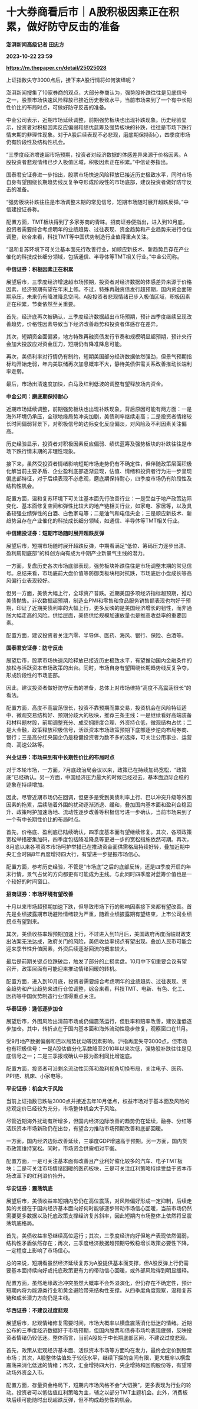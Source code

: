 # 十大券商看后市｜A股积极因素正在积累，做好防守反击的准备
**澎湃新闻高级记者 田忠方**

**2023-10-22 23:59**

**https://m.thepaper.cn/detail/25025028**

上证指数失守3000点后，接下来A股行情将如何演绎呢？

澎湃新闻搜集了10家券商的观点，大部分券商认为，强势股补跌往往是见底信号之一，股票市场快速风险释放已接近历史极致水平，当前市场来到了一个有中长期性价比的布局时点，可做好防守反击的准备。

中金公司表示，近期市场延续调整，前期强势板块也出现补跌现象。历史经验显示，投资者对积极因素反应偏弱和绩优蓝筹及强势板块的补跌，往往是市场下跌行情末期的非理性现象。对于A股后续表现不必悲观，磨底期保持耐心，四季度市场仍有阶段性及结构性机会。

“三季度经济增速超市场预期，投资者对经济数据的体感差异来源于价格因素。A股投资者悲观情绪已步入极值区域，积极因素正在积累。”中信证券指出。

国泰君安证券进一步指出，股票市场快速风险释放已接近历史极致水平，同时市场自身有望围绕长期趋势线反复争夺形成阶段性的市场底部，建议投资者做好防守反击的准备。

“强势板块补跌往往是市场调整末期的常见信号，短期市场随时展开超跌反弹。”中信建投证券称。

配置方面，TMT板块得到了多家券商的青睐。招商证券便指出，进入到10月底，投资者需要综合考虑明年的业绩趋势、过往表现、资金趋势和产业趋势来进行仓位调整，综合来看，科技TMT等中国优势制造行业值得重点关注。

“温和复苏环境下可关注基本面先行改善行业，如顺应新技术、新趋势且存在产业催化的科技成长细分领域，包括通信、半导体等TMT相关行业。”中金公司称。

**中信证券：积极因素正在积累**

展望后市，三季度经济增速超市场预期，投资者对经济数据的体感差异来源于价格因素，经济预期有望在年末上修。不过，特殊再融资债发行超预期，国内资金面短期承压，未来仍有降准降息空间。A股投资者悲观情绪已步入极值区域，积极因素正在积累，节奏依然至关重要。

首先，经济底再次被确认，三季度经济数据超出市场预期，预计四季度继续呈现改善趋势，价格性因素导致当下经济改善趋势和投资者体感存在差异。

其次，短期资金面偏紧，地方特殊再融资债发行节奏和规模明显超预期，预计央行会加大投放应对资金压力，短期仍有降准降息可能。

再次，美债利率对行情仍有制约，短期美国部分经济数据依然强劲，但景气预期指标均开始走弱，年内美联储再次加息概率不大，静待美债供需关系改善推动长端利率走弱。

最后，市场出清速度加快，白马及红利低波的调整有望释放场内资金。

**中金公司：磨底期保持耐心**

近期市场延续调整，前期强势板块也出现补跌现象，背后原因可能有两方面：一是海外环境仍承压，全球地缘局势冲突加剧，美债利率继续走高；二是投资者情绪较长时间偏弱背景下，对积极信号的边际变化反应偏淡，对风险及不利因素关注偏高。

历史经验显示，投资者对积极因素反应偏弱、绩优蓝筹及强势板块的补跌往往是市场下跌行情末期的非理性现象。

接下来，虽然受投资者情绪影响短期市场走势仍有不确定性，但伴随政策层面积极化解当前主要矛盾、企业盈利底部逐渐显现，估值、情绪和投资者行为进一步呈现偏底部特征，对于后续表现不必悲观，磨底期保持耐心，四季度市场仍有阶段性及结构性机会。

配置方面，温和复苏环境下可关注基本面先行改善行业：一是受益于地产政策边际变化、基本面修复空间和弹性比较大的地产链相关行业，如家电、家居等，以及具备较强业绩弹性的白酒、白色家电等；二是油气和电信央企；三是顺应新技术、新趋势且存在产业催化的科技成长细分领域，如通信、半导体等TMT相关行业。

**中信建投证券：短期市场随时展开超跌反弹**

展望后市，短期市场随时展开超跌反弹，中期看满足“低位、筹码压力逐步出清、盈利周期底部”的科创方向有成为中期产业新景气主线的潜力。

一方面，复盘历史各次市场底部表现，强势板块补跌往往是市场调整末期的常见信号。总结来看，市场底前大盘价值等防御类板块相对抗跌，市场底后小盘成长等高风偏行业表现较好。

但另一方面，美债大幅上行，全球资产普跌。近期美国多项经济指标超预期，推动美债抛售。非农数据超预期，制造业PMI和零售和食品服务销售额表现也均好于预期，印证了近期美债利率的大幅上行，更多反映的是美国经济增长的韧性，而非通胀大幅走高的风险。供给层面，美债供给规模加速放量也是推高收益率的重要因素。

配置方面，建议投资者关注汽零、半导体、医药、海风、银行、保险、白酒等。

**国泰君安证券：防守反击**

展望后市，股票市场快速风险释放已接近历史极致水平，有望推动国内金融条件的放松与活跃资本市场政策的出台。同时，市场自身有望围绕长期趋势线反复争夺，形成阶段性的市场底部。

因此，建议投资者做好防守反击的准备，总体上对市场维持“高度不高震荡很长”的看法。

配置方面，高度不高震荡很长，投资不靠预期而靠交易，投资机会在风险特征适中、微观交易结构好、预期分歧大的板块，推荐三条主线：一是继续看好高端装备和材料题材股，前期调整充分、成交拥挤度合理、外资持仓低，微观结构占优；二是大金融，政策释放积极信号，活跃资本市场政策预期下底部逐步逆向布局券商、银行；三是高分红央国企仍是稳健投资者为数不多的选择，可关注公用事业、运营商、高速公路等。

**兴业证券：市场来到有中长期性价比的布局时点**

对于本轮市场，一方面，7月底政治局会议以来，政策已在持续加码宽松，“政策底”已经确认。另一方面，中国经济压力最大的时候已经过去，基本面边际企稳的迹象在持续增加。

因此，尽管近期市场仍在回调，但更多是受到美债利率上行、巴以冲突升级等外围因素的拖累，后续随着外围的扰动逐渐消退、缓和，叠加国内基本面和盈利企稳回升、政策呵护加速落地、流动性逐步改善等积极信号进一步确认，当前市场来到了一个有中长期性价比的布局时点。

首先，价格底、盈利底已陆续确认，四季度基本面有望继续修复。其次，各项政策宽松举措密集加码，四季度包括降准降息等更进一步的宽松措施依然可期。再次，8月底以来各项资本市场呵护举措已在推动资金面供需格局持续好转，叠加近期中央汇金时隔8年再度增持四大行，有望进一步提振市场信心。

配置方面，参考历史经验，不管是“市场底”之后的底部反转，还是四季度开启的年末行情，景气占优的方向都更有可能成为主线。与此同时四季度对蓝筹价值也是一个较好的时间窗口。

**招商证券：市场环境有望改善**

十月以来市场超预期加速下跌，但导致市场下行的影响因素接下来都有望改善。首先是业绩披露期市场避险情绪较为严重，随着业绩披露期有望结束，上市公司业绩拐点有望到来。

其次，美债收益率超预期加速上行，不过进入到11月后，美国政府再度面临财政支出法案无法达成，政府关门的风险，美债收益率拐点有望出现。叠加人民币可能会迎来季节性升值因素，外资后续逐渐回流的概率较大。

最后是前期关键点位跌破后，触发了部分的止损卖盘。10月中下旬重要会议有望召开，政策层面有可能迎来推动情绪回暖的转机。

配置方面，进入到10月底，投资者需要综合考虑明年的业绩趋势、过往表现、资金趋势和产业趋势来进行仓位调整，综合来看，科技TMT、电新、有色、化工、医药等中国优势制造行业值得重点关注。

**华泰证券：逢低逐步加仓**

展望后市，外围风险出清前市场或仍偏震荡运行，但胜率和赔率改善，建议逢低逐步加仓。其中，转折点在于国内基本面和海外流动性稳步修复，观察窗口在11月。

受9月地产数据偏弱和巴以局势扰动等因素影响，沪指再度失守3000点，但市场也有积极信号：一是A股估值分化系数降至2010年以来次低，强势股补跌往往是见底信号之一；二是三季报或确认中报为盈利同比增速底。

配置方面，投资者可沿剩余流动性回落和盈利视角切换布局，关注电子、医药、PPI链、机床、小家电等。

**平安证券：机会大于风险**

当前上证指数已跌破3000点并接近去年10月低点，权益市场对于基本面及风险的悲观定价已经较为充分，市场整体机会大于风险。

尽管近期海外扰动有所增多，但国内经济边际改善的趋势仍在延续，融券、分红等活跃资本市场新政仍在出台，有望合力推动市场预期改善和底部回暖。

一方面，国内经济边际改善延续，三季度GDP增速高于预期。另一方面，国内货币政策维持宽松。同时，市场资金供需相对平衡。

配置方面，一是可关注基本面有改善且产业利好催化较多的汽车、电子TMT板块；二是可关注市场情绪回暖的医药板块，三是可关注红利策略持续受益于资本市场改革下的红利溢价抬升。

**华安证券：震荡筑底**

展望后市，美债收益率短期内恐仍在高位震荡，对风险偏好形成一定抑制，后续走势的关键在于国内经济基本面向好何时能够逐步带动市场信心回暖，当前市场仍然需要更多数据以及托底政策支撑经济复苏斜率，因此短期内市场整体上依然将呈震荡筑底格局。

首先，美债收益率恐继续高位运行；其次，三季度经济向好但地产表现依然偏弱，结构性矛盾依然存在；再次，三季度经济数据超预期导致稳增长政策必要性下降，一定程度上影响了市场信心。

总的来说，短期看虽然经济延续复苏为A股提供基本面支撑，但A股反弹上行仍需要基本面持续向好或托底政策更有力的带动信心回暖，或外部风险得到明显缓释。

配置方面，虽然地缘政治冲突虽然大概率不会外溢演化，但仍存在不确定性，预计短期内将为能源类行业和黄金避险带来结构性支撑。从四季度角度观察，温和复苏链和成长潜力方向仍是主线。

**华西证券：不建议过度悲观**

展望后市，悲观情绪修复需要时间，市场大概率以横盘震荡消化低迷的情绪。近期公布的三季度经济数据好于市场预期，但国内股票和债券市场均表现疲弱，反映投资者情绪仍较低迷。整体而言，当前A股处于中长期底部区间，不建议过度悲观。

首先，政策从宏观经济基本面、活跃资本市场等方面均在发力，最终会定价到股票市场；其次，A股整体估值处于较低水平，继续下探的空间有限，更大概率以横盘震荡来消化低迷的情绪；再次，汇金增持四大行、央企增持和回购股份等，有望带动场外资金入市。

配置方面，存量资金格局下，短期内市场风格不会“大切换”，更多表现为行业的轮动。投资者可以低估值红利策略为主，辅之以部分TMT主题机会。此外，消费板块后续可能随时出现超跌反弹，但不构成趋势性的机会。
